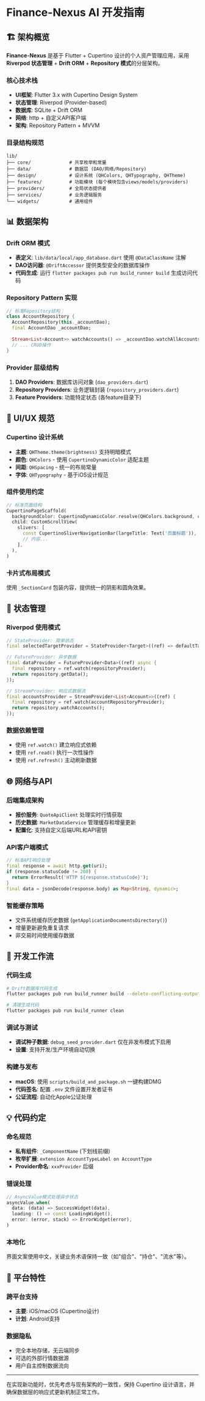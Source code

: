# Finance-Nexus AI 开发指南

## 🏗️ 架构概览

**Finance-Nexus** 是基于 Flutter + Cupertino 设计的个人资产管理应用，采用 **Riverpod 状态管理** + **Drift ORM** + **Repository 模式**的分层架构。

### 核心技术栈
- **UI框架**: Flutter 3.x with Cupertino Design System  
- **状态管理**: Riverpod (Provider-based)
- **数据库**: SQLite + Drift ORM
- **网络**: http + 自定义API客户端  
- **架构**: Repository Pattern + MVVM

### 目录结构规范
```
lib/
├── core/              # 共享枚举和常量
├── data/              # 数据层 (DAO/网络/Repository)
├── design/            # 设计系统 (QHColors, QHTypography, QHTheme)
├── features/          # 功能模块 (每个模块包含views/models/providers)
├── providers/         # 全局状态提供者
├── services/          # 业务逻辑服务
└── widgets/           # 通用组件
```

## 📊 数据架构

### Drift ORM 模式
- **表定义**: `lib/data/local/app_database.dart` 使用 `@DataClassName` 注解
- **DAO访问器**: `@DriftAccessor` 提供类型安全的数据库操作
- **代码生成**: 运行 `flutter packages pub run build_runner build` 生成访问代码

### Repository Pattern 实现
```dart
// 标准Repository结构：
class AccountRepository {
  AccountRepository(this._accountDao);
  final AccountDao _accountDao;
  
  Stream<List<Account>> watchAccounts() => _accountDao.watchAllAccounts();
  // ... CRUD操作
}
```

### Provider 层级结构
1. **DAO Providers**: 数据库访问对象 (`dao_providers.dart`)
2. **Repository Providers**: 业务逻辑封装 (`repository_providers.dart`)  
3. **Feature Providers**: 功能特定状态 (各feature目录下)

## 🎨 UI/UX 规范

### Cupertino 设计系统
- **主题**: `QHTheme.theme(brightness)` 支持明暗模式
- **颜色**: `QHColors` - 使用 `CupertinoDynamicColor` 适配主题
- **间距**: `QHSpacing` - 统一的布局常量
- **字体**: `QHTypography` - 基于iOS设计规范

### 组件使用约定
```dart
// 标准页面结构
CupertinoPageScaffold(
  backgroundColor: CupertinoDynamicColor.resolve(QHColors.background, context),
  child: CustomScrollView(
    slivers: [
      const CupertinoSliverNavigationBar(largeTitle: Text('页面标题')),
      // 内容...
    ],
  ),
)
```

### 卡片式布局模式
使用 `_SectionCard` 包装内容，提供统一的阴影和圆角效果。

## 🔄 状态管理

### Riverpod 使用模式
```dart
// StateProvider: 简单状态
final selectedTargetProvider = StateProvider<Target>((ref) => defaultTarget);

// FutureProvider: 异步数据
final dataProvider = FutureProvider<Data>((ref) async {
  final repository = ref.watch(repositoryProvider);
  return repository.getData();
});

// StreamProvider: 响应式数据流
final accountsProvider = StreamProvider<List<Account>>((ref) {
  final repository = ref.watch(accountRepositoryProvider);  
  return repository.watchAccounts();
});
```

### 数据依赖管理
- 使用 `ref.watch()` 建立响应式依赖
- 使用 `ref.read()` 执行一次性操作
- 使用 `ref.refresh()` 主动刷新数据

## 🌐 网络与API

### 后端集成架构
- **报价服务**: `QuoteApiClient` 处理实时行情获取
- **历史数据**: `MarketDataService` 管理缓存和增量更新
- **配置化**: 支持自定义后端URL和API密钥

### API客户端模式
```dart
// 标准API响应处理
final response = await http.get(uri);
if (response.statusCode != 200) {
  return ErrorResult('HTTP ${response.statusCode}');
}
final data = jsonDecode(response.body) as Map<String, dynamic>;
```

### 智能缓存策略
- 文件系统缓存历史数据 (`getApplicationDocumentsDirectory()`)
- 增量更新避免重复请求
- 非交易时间使用缓存数据

## 🔧 开发工作流

### 代码生成
```bash
# Drift数据库代码生成
flutter packages pub run build_runner build --delete-conflicting-outputs

# 清理生成代码
flutter packages pub run build_runner clean
```

### 调试与测试
- **调试种子数据**: `debug_seed_provider.dart` 仅在非发布模式下启用
- **设置**: 支持开发/生产环境自动切换

### 构建与发布
- **macOS**: 使用 `scripts/build_and_package.sh` 一键构建DMG
- **代码签名**: 配置 `.env` 文件设置开发者证书
- **公证流程**: 自动化Apple公证处理

## 💡 代码约定

### 命名规范
- **私有组件**: `_ComponentName` (下划线前缀)
- **枚举扩展**: `extension AccountTypeLabel on AccountType`
- **Provider命名**: `xxxProvider` 后缀

### 错误处理
```dart
// AsyncValue模式处理异步状态
asyncValue.when(
  data: (data) => SuccessWidget(data),
  loading: () => const LoadingWidget(),
  error: (error, stack) => ErrorWidget(error),
)
```

### 本地化
界面文案使用中文，关键业务术语保持一致（如"组合"、"持仓"、"流水"等）。

## 📱 平台特性

### 跨平台支持
- **主要**: iOS/macOS (Cupertino设计)
- **计划**: Android支持

### 数据隐私
- 完全本地存储，无云端同步
- 可选的外部行情数据源
- 用户自主控制数据流向

---

在实现新功能时，优先考虑与现有架构的一致性，保持 Cupertino 设计语言，并确保数据层的响应式更新机制正常工作。